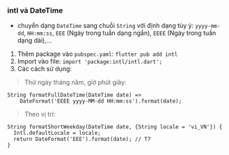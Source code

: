 ### intl và DateTime

- chuyển dạng `DateTime` sang chuỗi `String` với định dạng tùy ý: `yyyy-mm-dd`, `HH:mm:ss`, `EEE` (Ngày trong tuần dạng ngắn), `EEEE` (Ngày trong tuần dạng dài),...

1. Thêm package vào `pubspec.yaml`: `flutter pub add intl`
2. Import vào file: `import 'package:intl/intl.dart';`
3. Các cách sử dụng:

> Thứ ngày tháng năm, giờ phút giây:

```
String formatFullDateTime(DateTime date) =>
    DateFormat('EEEE yyyy-MM-dd HH:mm:ss').format(date);
```

> Theo vị trí:

```
String formatShortWeekday(DateTime date, {String locale = 'vi_VN'}) {
  Intl.defaultLocale = locale;
  return DateFormat('EEE').format(date); // T7
}
```
